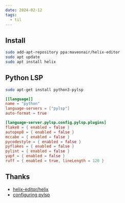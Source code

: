 ```yaml
---
date: 2024-02-12
tags:
  - til
---
```



## Install

```sh
sudo add-apt-repository ppa:maveonair/helix-editor
sudo apt update
sudo apt install helix
```

## Python LSP

```sh
sudo apt-get install python3-pylsp
```

```toml title="~/.config/helix/languages.toml"
[[language]]
name = "python"
language-servers = ["pylsp"]
auto-format = true

[language-server.pylsp.config.pylsp.plugins]
flake8 = { enabled = false }
autopep8 = { enabled = false }
mccabe = { enabled = false }
pycodestyle = { enabled = false }
pyflakes = { enabled = false }
pylint = { enabled = false }
yapf = { enabled = false }
ruff = { enabled = true, lineLength = 120 }
```

## Thanks

- [helix-editor/helix](https://github.com/helix-editor/helix)
- [configuring pylsp](https://github.com/helix-editor/helix/discussions/6623)
